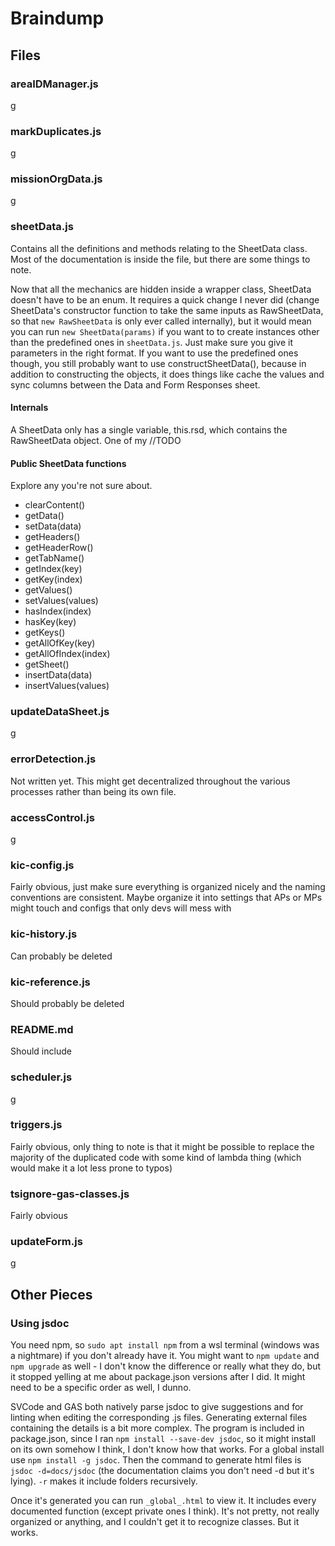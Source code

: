 # Braindump

## Files

### areaIDManager.js

g

### markDuplicates.js

g

### missionOrgData.js

g

### sheetData.js

Contains all the definitions and methods relating to the SheetData class. Most of the documentation is inside the file, but there are some things to note.

Now that all the mechanics are hidden inside a wrapper class, SheetData doesn't have to be an enum. It requires a quick change I never did (change SheetData's constructor function to take the same inputs as RawSheetData, so that `new RawSheetData` is only ever called internally), but it would mean you can run `new SheetData(params)` if you want to to create instances other than the predefined ones in `sheetData.js`. Just make sure you give it parameters in the right format. If you want to use the predefined ones though, you still probably want to use constructSheetData(), because in addition to constructing the objects, it does things like cache the values and sync columns between the Data and Form Responses sheet.

#### Internals

A SheetData only has a single variable, this.rsd, which contains the RawSheetData object. One of my //TODO

#### Public SheetData functions

Explore any you're not sure about.

- clearContent()
- getData()
- setData(data)
- getHeaders()
- getHeaderRow()
- getTabName()
- getIndex(key)
- getKey(index)
- getValues()
- setValues(values)
- hasIndex(index)
- hasKey(key)
- getKeys()
- getAllOfKey(key)
- getAllOfIndex(index)
- getSheet()
- insertData(data)
- insertValues(values)

### updateDataSheet.js

g

### errorDetection.js

Not written yet. This might get decentralized throughout the various processes rather than being its own file.

### accessControl.js

g

### kic-config.js

Fairly obvious, just make sure everything is organized nicely and the naming conventions are consistent. Maybe organize it into settings that APs or MPs might touch and configs that only devs will mess with

### kic-history.js

Can probably be deleted

### kic-reference.js

Should probably be deleted

### README.md

Should include

### scheduler.js

g

### triggers.js

Fairly obvious, only thing to note is that it might be possible to replace the majority of the duplicated code with some kind of lambda thing (which would make it a lot less prone to typos)

### tsignore-gas-classes.js

Fairly obvious

### updateForm.js

g

## Other Pieces

### Using jsdoc

You need npm, so `sudo apt install npm` from a wsl terminal (windows was a nightmare) if you don't already have it. You might want to `npm update` and `npm upgrade` as well - I don't know the difference or really what they do, but it stopped yelling at me about package.json versions after I did. It might need to be a specific order as well, I dunno.

SVCode and GAS both natively parse jsdoc to give suggestions and for linting when editing the corresponding .js files. Generating external files containing the details is a bit more complex. The program is included in package.json, since I ran `npm install --save-dev jsdoc`, so it might install on its own somehow I think, I don't know how that works. For a global install use `npm install -g jsdoc`. Then the command to generate html files is `jsdoc -d=docs/jsdoc` (the documentation claims you don't need -d but it's lying). `-r` makes it include folders recursively.

Once it's generated you can run `_global_.html` to view it. It includes every documented function (except private ones I think). It's not pretty, not really organized or anything, and I couldn't get it to recognize classes. But it works.
